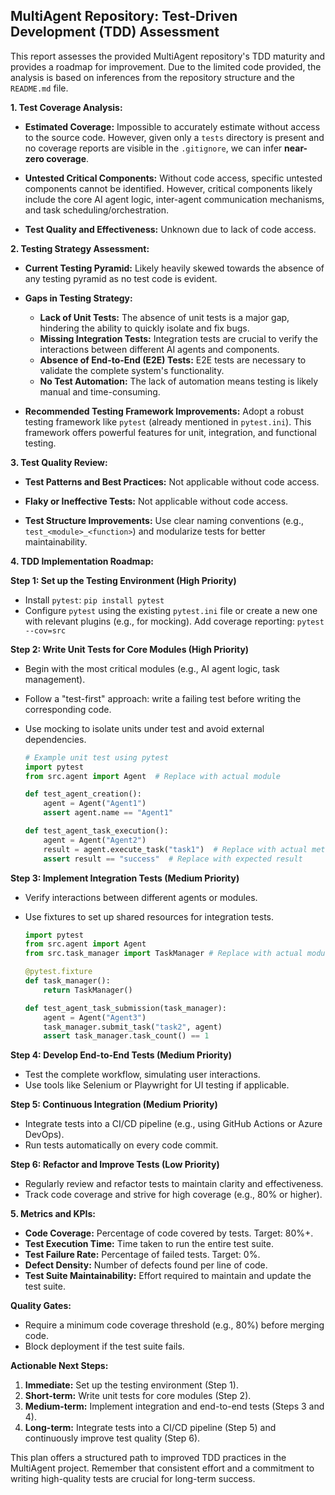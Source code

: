 ## MultiAgent Repository: Test-Driven Development (TDD) Assessment

This report assesses the provided MultiAgent repository's TDD maturity and provides a roadmap for improvement.  Due to the limited code provided, the analysis is based on inferences from the repository structure and the `README.md` file.

**1. Test Coverage Analysis:**

* **Estimated Coverage:**  Impossible to accurately estimate without access to the source code. However, given only a `tests` directory is present and no coverage reports are visible in the `.gitignore`, we can infer **near-zero coverage**.

* **Untested Critical Components:**  Without code access, specific untested components cannot be identified.  However, critical components likely include the core AI agent logic, inter-agent communication mechanisms, and task scheduling/orchestration.

* **Test Quality and Effectiveness:**  Unknown due to lack of code access.


**2. Testing Strategy Assessment:**

* **Current Testing Pyramid:**  Likely heavily skewed towards the absence of any testing pyramid as no test code is evident.

* **Gaps in Testing Strategy:**
    * **Lack of Unit Tests:**  The absence of unit tests is a major gap, hindering the ability to quickly isolate and fix bugs.
    * **Missing Integration Tests:**  Integration tests are crucial to verify the interactions between different AI agents and components.
    * **Absence of End-to-End (E2E) Tests:**  E2E tests are necessary to validate the complete system's functionality.
    * **No Test Automation:**  The lack of automation means testing is likely manual and time-consuming.

* **Recommended Testing Framework Improvements:**  Adopt a robust testing framework like `pytest` (already mentioned in `pytest.ini`).  This framework offers powerful features for unit, integration, and functional testing.


**3. Test Quality Review:**

* **Test Patterns and Best Practices:**  Not applicable without code access.

* **Flaky or Ineffective Tests:**  Not applicable without code access.

* **Test Structure Improvements:**  Use clear naming conventions (e.g., `test_<module>_<function>`) and modularize tests for better maintainability.


**4. TDD Implementation Roadmap:**

**Step 1: Set up the Testing Environment (High Priority)**

* Install `pytest`: `pip install pytest`
* Configure `pytest` using the existing `pytest.ini` file or create a new one with relevant plugins (e.g., for mocking).  Add coverage reporting: `pytest --cov=src`

**Step 2:  Write Unit Tests for Core Modules (High Priority)**

* Begin with the most critical modules (e.g., AI agent logic, task management).
* Follow a "test-first" approach: write a failing test before writing the corresponding code.
* Use mocking to isolate units under test and avoid external dependencies.

   ```python
   # Example unit test using pytest
   import pytest
   from src.agent import Agent  # Replace with actual module

   def test_agent_creation():
       agent = Agent("Agent1")
       assert agent.name == "Agent1"

   def test_agent_task_execution():
       agent = Agent("Agent2")
       result = agent.execute_task("task1")  # Replace with actual method
       assert result == "success"  # Replace with expected result

   ```

**Step 3: Implement Integration Tests (Medium Priority)**

* Verify interactions between different agents or modules.
* Use fixtures to set up shared resources for integration tests.

   ```python
   import pytest
   from src.agent import Agent
   from src.task_manager import TaskManager # Replace with actual module

   @pytest.fixture
   def task_manager():
       return TaskManager()

   def test_agent_task_submission(task_manager):
       agent = Agent("Agent3")
       task_manager.submit_task("task2", agent)
       assert task_manager.task_count() == 1
   ```

**Step 4:  Develop End-to-End Tests (Medium Priority)**

* Test the complete workflow, simulating user interactions.
* Use tools like Selenium or Playwright for UI testing if applicable.

**Step 5: Continuous Integration (Medium Priority)**

* Integrate tests into a CI/CD pipeline (e.g., using GitHub Actions or Azure DevOps).
* Run tests automatically on every code commit.

**Step 6: Refactor and Improve Tests (Low Priority)**

* Regularly review and refactor tests to maintain clarity and effectiveness.
* Track code coverage and strive for high coverage (e.g., 80% or higher).


**5. Metrics and KPIs:**

* **Code Coverage:**  Percentage of code covered by tests. Target: 80%+.
* **Test Execution Time:**  Time taken to run the entire test suite.
* **Test Failure Rate:**  Percentage of failed tests. Target: 0%.
* **Defect Density:**  Number of defects found per line of code.
* **Test Suite Maintainability:**  Effort required to maintain and update the test suite.

**Quality Gates:**

*  Require a minimum code coverage threshold (e.g., 80%) before merging code.
*  Block deployment if the test suite fails.


**Actionable Next Steps:**

1.  **Immediate:** Set up the testing environment (Step 1).
2.  **Short-term:** Write unit tests for core modules (Step 2).
3.  **Medium-term:** Implement integration and end-to-end tests (Steps 3 and 4).
4.  **Long-term:** Integrate tests into a CI/CD pipeline (Step 5) and continuously improve test quality (Step 6).

This plan offers a structured path to improved TDD practices in the MultiAgent project.  Remember that consistent effort and a commitment to writing high-quality tests are crucial for long-term success.
